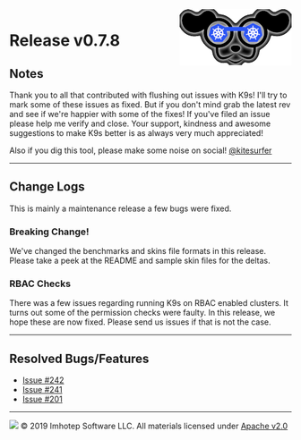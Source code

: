 <img src="https://raw.githubusercontent.com/derailed/k9s/master/assets/k9s_small.png" align="right" width="200" height="auto"/>

# Release v0.7.8

## Notes

Thank you to all that contributed with flushing out issues with K9s! I'll try to mark some of these issues as fixed. But if you don't mind grab the latest rev and see if we're happier with some of the fixes! If you've filed an issue please help me verify and close. Your support, kindness and awesome suggestions to make K9s better is as always very much appreciated!

Also if you dig this tool, please make some noise on social! [@kitesurfer](https://twitter.com/kitesurfer)

---

## Change Logs

This is mainly a maintenance release a few bugs were fixed.

### Breaking Change!

We've changed the benchmarks and skins file formats in this release. Please take a peek at the README and sample skin files for the deltas.

### RBAC Checks

There was a few issues regarding running K9s on RBAC enabled clusters. It turns out some of the permission checks were faulty. In this release, we hope these are now fixed. Please send us issues if that is not the case.

---

## Resolved Bugs/Features

+ [Issue #242](https://github.com/derailed/k9s/issues/242)
+ [Issue #241](https://github.com/derailed/k9s/issues/241)
+ [Issue #201](https://github.com/derailed/k9s/issues/201)

---

<img src="https://raw.githubusercontent.com/derailed/k9s/master/assets/imhotep_logo.png" width="32" height="auto"/> © 2019 Imhotep Software LLC. All materials licensed under [Apache v2.0](http://www.apache.org/licenses/LICENSE-2.0)
